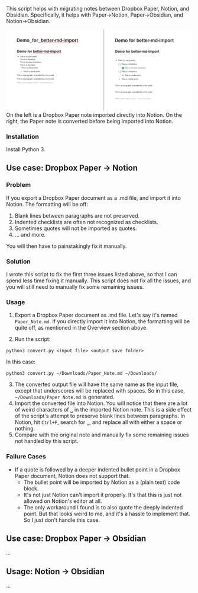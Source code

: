 This script helps with migrating notes between Dropbox Paper, Notion, and Obsidian.
Specifically, it helps with Paper->Notion, Paper->Obsidian, and Notion->Obsidian.

![Comparison](/demo/side-by-side-comparison.png?raw=true "Comparison")
On the left is a Dropbox Paper note imported directly into Notion. On the right, the Paper note is converted before being imported into Notion.

### Installation
Install Python 3.

## Use case: Dropbox Paper -> Notion

### Problem
If you export a Dropbox Paper document as a .md file, and import it into Notion.
The formatting will be off:
1. Blank lines between paragraphs are not preserved.
2. Indented checklists are often not recognized as checklists.
3. Sometimes quotes will not be imported as quotes.
4. ... and more.

You will then have to painstakingly fix it manually.

### Solution
I wrote this script to fix the first three issues listed above, so that I can spend less time fixing it manually. 
This script does not fix all the issues, and you will still need to manually fix some remaining issues.


### Usage
1. Export a Dropbox Paper document as .md file. Let's say it's named `Paper_Note.md`.
If you directly import it into Notion, the formatting will be quite off, as mentioned in the Overview section above.

2. Run the script:
```
python3 convert.py <input file> <output save folder>
```
In this case:
```
python3 convert.py ~/Downloads/Paper_Note.md ~/Downloads/
```

3. The converted output file will have the same name as the input file, except that underscores will be replaced with spaces. So in this case, `~/Downloads/Paper Note.md` is generated.
4. Import the converted file into Notion. You will notice that there are a lot of weird characters of `␣` in the imported Notion note. This is a side effect of the script's attempt to preserve blank lines between paragraphs. In Notion, hit `Ctrl+F`, search for `␣`, and replace all with either a space or nothing.
5. Compare with the original note and manually fix some remaining issues not handled by this script.

### Failure Cases
- If a quote is followed by a deeper indented bullet point in a Dropbox Paper document, Notion does not support that.
  - The bullet point will be imported by Notion as a (plain text) code block.
  - It's not just Notion can't import it properly. It's that this is just not allowed on Notion's editor at all.
  - The only workaround I found is to also quote the deeply indented point. But that looks weird to me, and it's a hassle to implement that. So I just don't handle this case.


## Use case: Dropbox Paper -> Obsidian
...

## Usage: Notion -> Obsidian
...
